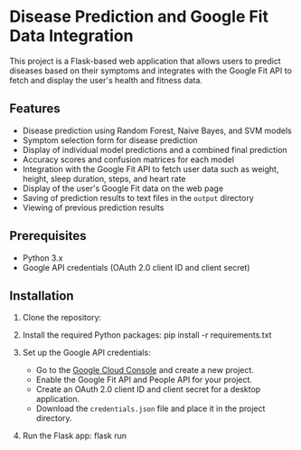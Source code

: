 # Disease Prediction and Google Fit Data Integration

This project is a Flask-based web application that allows users to predict diseases based on their symptoms and integrates with the Google Fit API to fetch and display the user's health and fitness data.

## Features

- Disease prediction using Random Forest, Naive Bayes, and SVM models
- Symptom selection form for disease prediction
- Display of individual model predictions and a combined final prediction
- Accuracy scores and confusion matrices for each model
- Integration with the Google Fit API to fetch user data such as weight, height, sleep duration, steps, and heart rate
- Display of the user's Google Fit data on the web page
- Saving of prediction results to text files in the `output` directory
- Viewing of previous prediction results

## Prerequisites

- Python 3.x
- Google API credentials (OAuth 2.0 client ID and client secret)

## Installation

1. Clone the repository:
2. Install the required Python packages: pip install -r requirements.txt
3. Set up the Google API credentials:
   - Go to the [Google Cloud Console](https://console.cloud.google.com/) and create a new project.
   - Enable the Google Fit API and People API for your project.
   - Create an OAuth 2.0 client ID and client secret for a desktop application.
   - Download the `credentials.json` file and place it in the project directory.

4. Run the Flask app: flask run
